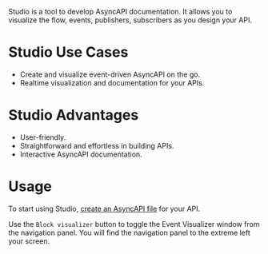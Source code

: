 Studio is a tool to develop AsyncAPI documentation. It allows you to visualize the flow, events, publishers, subscribers as you design your API.

# Studio Use Cases

- Create and visualize event-driven AsyncAPI on the go.
- Realtime visualization and documentation for your APIs.


# Studio Advantages 
- User-friendly.
- Straightforward and effortless in building APIs.
- Interactive AsyncAPI documentation.

# Usage

To start using Studio, [create an AsyncAPI file](https://www.asyncapi.com/docs/tutorials/streetlights#creating-the-asyncapi-file) for your API.

Use the `Block visualizer` button to toggle the Event Visualizer window from the navigation panel. You will find the navigation panel to the extreme left your screen. 